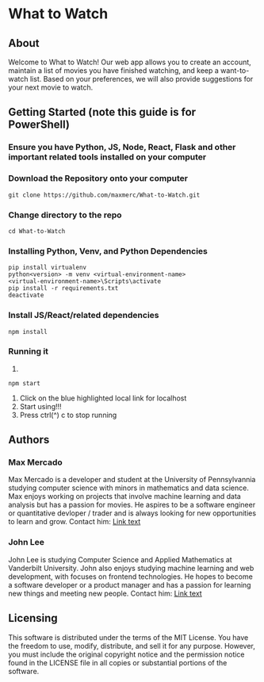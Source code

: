 # What to Watch

## About

Welcome to What to Watch! Our web app allows you to create an account,
maintain a list of movies you have finished watching, and keep a
want-to-watch list. Based on your preferences, we will also provide
suggestions for your next movie to watch.

## Getting Started (note this guide is for PowerShell)

### Ensure you have Python, JS, Node, React, Flask and other important related tools installed on your computer

### Download the Repository onto your computer

```shell
git clone https://github.com/maxmerc/What-to-Watch.git
```

### Change directory to the repo

```shell
cd What-to-Watch
```

### Installing Python, Venv, and Python Dependencies

```shell
pip install virtualenv
python<version> -m venv <virtual-environment-name>
<virtual-environment-name>\Scripts\activate
pip install -r requirements.txt
deactivate
```

### Install JS/React/related dependencies

```shell
npm install
```

### Running it

1. 

```shell
npm start
```

1. Click on the blue highlighted local link for localhost
1. Start using!!!
1. Press ctrl(^) c to stop running

## Authors

### Max Mercado

Max Mercado is a developer and student at the University of Pennsylvannia 
studying computer science with minors in mathematics and data
science. Max enjoys working on projects that involve machine
learning and data analysis but has a passion for movies. He aspires
to be a software engineer or quantitative devloper / trader and is
always looking for new opportunities to learn and grow. Contact him:
[Link text](https://www.linkedin.com/in/max-mercado-568a50273/ 'LinkedIn')

### John Lee

John Lee is studying Computer Science and Applied Mathematics at
Vanderbilt University. John also enjoys studying machine learning
and web development, with focuses on frontend technologies. He hopes
to become a software developer or a product manager and has a
passion for learning new things and meeting new people. Contact him:
[Link text](https://www.linkedin.com/in/johnjaemin/ 'LinkedIn')

## Licensing

This software is distributed under the terms of the MIT License. You have the freedom to use, modify, distribute, and sell it for any purpose. However, you must include the original copyright notice and the permission notice found in the LICENSE file in all copies or substantial portions of the software.

